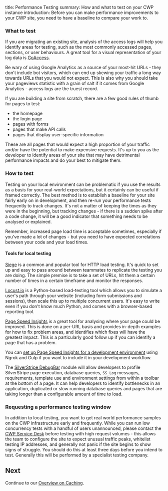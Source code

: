 title: Performance Testing
summary: How and what to test on your CWP instance
introduction: Before you can make performance improvements to your CWP site, you need to have a baseline to compare your
work to.

### What to test

If you are migrating an existing site, analysis of the access logs will help you identify areas for testing,
such as the most commonly accessed pages, sections, or user behaviours. A great tool for a visual representation of your
log data is [GoAccess](https://goaccess.io/).

<div class='alert alert-warning'>
Be wary of using Google Analytics as a source of your most-hit URLs - they don't include bot visitors, which can end up
skewing your traffic a long way towards URLs that you would not expect. This is also why you should take your pageviews
statistic with a grain of salt if it comes from Google Analytics - access logs are the truest record.
</div>

If you are building a site from scratch, there are a few good rules of thumb for pages to test:

- the homepage
- the login page
- pages with forms
- pages that make API calls
- pages that display user-specific information

These are all pages that would expect a high proportion of your traffic and/or have the potential to make expensive
requests. It's up to you as the developer to identify areas of your site that may have detrimental performance impacts
and do your best to mitigate them.

### How to test

Testing on your local environment can be problematic if you use the results as a basis for your real-world expectations,
but it certainly can be useful if framed correctly. The best method is to establish a baseline for your site fairly
early on in development, and then re-run your performance tests frequently to track changes. It's not a matter of
keeping the times as they were in the beginning, but tracking changes - if there is a sudden spike after a code change,
it will be a good indicator that something needs to be analysed or explained.

Remember, increased page load time is acceptable sometimes, especially if you've made a lot of changes - but you need to
have expected correlations between your code and your load times.

#### Tools for local testing

[Siege](https://www.joedog.org/siege-readme/) is a common and popular tool for HTTP load testing. It's quick to set up
and easy to pass around between teammates to replicate the testing you are doing. The simple premise is to take a set of
URLs, hit them a certain number of times in a certain timeframe and monitor the responses.

[Locust.io](http://docs.locust.io/en/latest/quickstart.html) is a Python-based load-testing tool which allows you to
simulate a user's path through your website (including form submissions and sessions), then scale this up to multiple
concurrent users. It's easy to write even if you don't know much Python, and comes with a browser-based reporting tool.

[Page Speed Insights](https://developers.google.com/speed/pagespeed/insights/) is a great tool for analysing where your
page could be improved. This is done on a per-URL basis and provides in-depth examples for how to fix problem areas,
and identifies which fixes will have the greatest impact. This is a particularly good follow up if you can identify a
page that has a problem.

You can [set up Page Speed Insights for a development environment](https://una.im/gulp-local-psi/) using Ngrok and Gulp
if you want to include it in your development workflow.

The [SilverStripe DebugBar](https://github.com/lekoala/silverstripe-debugbar) module will allow developers to profile SilverStripe page execution, database queries, `SS_Log` messages, requirements, template use and environment settings from within a toolbar at the bottom of a page. It can help developers to identify bottlenecks in an application, duplicated or slow running database queries and pages that are taking longer than a configurable amount of time to load.

### Requesting a performance testing window

In addition to local testing, you want to get real world performance samples on the CWP infrastructure early and
frequently. While you can run low concurrency tests with a handful of users unannounced, please contact the
[CWP Service Desk](https://www.cwp.govt.nz/service-desk/new-request/) before testing with high request volumes - this allows
the team to configure the site to expect unusual traffic peaks, whitelist testing IP addresses, and generally not panic
if the site begins to show signs of struggle. You should do this at least three days before you intend to test.
Generally this will be performed by a specialist testing company.

## Next

Continue to our [Overview on Caching](caching).
